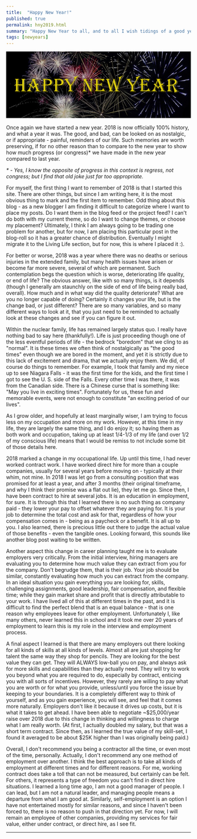 ```yaml
---
title:  "Happy New Year!"
published: true
permalink: hny2019.html
summary: "Happy New Year to all, and to all I wish tidings of a good year in your occupation and the other, more important, parts of your life!"
tags: [newyears]
---
```


![alt text:  Happy New Year, 2019][hny2019]

Once again we have started a new year. 2018 is now officially 100% history, and what a year it was. The good, and bad, can be looked on as nostalgic, or if appropriate - painful, reminders of our life. Such memories are worth preserving, if for no other reason than to compare to the new year to show how much progress (or congress)* we have made in the new year compared to last year.

  *\* - Yes, I know the opposite of progress in this context is regress, not congress; but I find that old joke just far too appropriate.*

For myself, the first thing I want to remember of 2018 is that I started this site. There are other things, but since I am writing here, it is the most obvious thing to mark and the first item to remember. Odd thing about this blog - as a new blogger I am finding it difficult to categorize where I want to place my posts. Do I want them in the blog feed or the project feed?  I can't do both with my current theme, so do I want to change themes, or choose my placement? Ultimately, I think I am always going to be trading one problem for another, but for now, I am placing this particular post in the blog-roll so it has a greater chance of distribution. Eventually I might migrate it to the Living Life section, but for now, this is where I placed it :).

For better or worse, 2018 was a year where there was no deaths or serious injuries in the extended family, but many health issues have arisen or become far more severe, several of which are permanent. Such contemplation begs the question which is worse, deteriorating life quality, or end of life? The obvious answer, like with so many things, is it depends (though I generally am staunchly on the side of end of life being really bad, overall). How much and in what way did the quality deteriorate? What are you no longer capable of doing? Certainly it changes your life, but is the change bad, or just different? There are so many variables, and so many different ways to look at it, that you just need to be reminded to actually look at these changes and see if you can figure it out.

Within the nuclear family, life has remained largely status quo. I really have nothing bad to say here (thankfully!). Life is just proceeding though one of the less eventful periods of life - the bedrock "boredom" that we cling to as "normal". It is these times we often think of nostalgically as "the good times" even though we are bored in the moment, and yet it is strictly due to this lack of excitement and drama, that we actually enjoy them. We did, of course do things to remember. For example, I took that family and my niece up to see Niagara Falls - it was the first time for the kids, and the first time I got to see the U. S. side of the Falls. Every other time I was there, it was from the Canadian side. There is a Chinese curse that is something like: "May you live in exciting times". Fortunately for us, these fun and memorable events, were not enough to constitute "an exciting period of our lives".

As I grow older, and hopefully at least marginally wiser, I am trying to focus less on my occupation and more on my work. However, at this time in my life, they are largely the same thing, and I do enjoy it; so having them as both work and occupation, taking up at least 1/4-1/3 of my life (and over 1/2 of my conscious life) means that I would be remiss to not include some bit of those details here.

2018 marked a change in my occupational life.  Up until this time, I had never worked contract work.  I have worked direct hire for more than a couple companies, usually for several years before moving on - typically at their whim, not mine.  In 2018 I was let go from a consulting position that was promised for at least a year, and after 3 months (their original timeframe, and why I think their promise was a flat out lie), they let me go.  Since then, I have been contract to hire at several jobs.  It is an education in employment, for sure.  It is through this that I learned there is no such thing as company paid - they lower your pay to offset whatever they are paying for.  It is your job to determine the total cost and ask for that, regardless of how your compensation comes in - being as a paycheck or a benefit.  It is all up to you.  I also learned, there is precious little out there to judge the actual value of those benefits - even the tangible ones.  Looking forward, this sounds like another blog post waiting to be written.

Another aspect this change in career planning taught me is to evaluate employers very critically. From the initial interview, hiring managers are evaluating you to determine how much value they can extract from you for the company. Don't begrudge them, that is their job. Your job should be similar, constantly evaluating how much you can extract from the company. In an ideal situation you gain everything you are looking for, skills, challenging assignments, good leadership, fair compensation, and flexible time; while they gain market share and profit that is directly attributable to your work. I have lived all of this at different times in the past, and it is difficult to find the perfect blend that is an equal balance - that is one reason why employees leave for other employment. Unfortunately I, like many others, never learned this in school and it took me over 20 years of employment to learn this is my role in the interview and employment process.

A final aspect I learned is that there are many employers out there looking for all kinds of skills at all kinds of levels. Almost all are just shopping for talent the same way they shop for pencils. They are looking for the best value they can get. They will ALWAYS low-ball you on pay, and always ask for more skills and capabilities than they actually need. They will try to work you beyond what you are required to do, especially by contract, enticing you with all sorts of incentives. However, they rarely are willing to pay what you are worth or for what you provide, unless/until you force the issue by keeping to your boundaries. It is a completely different way to think of yourself, and as you gain experience, you will see, and feel that it comes more naturally. Employers don't like it because it drives up costs, but it is what it takes to get ahead. I have been able to negotiate ~$25,000/year raise over 2018 due to this change in thinking and willingness to charge what I am really worth. (At first, I actually doubled my salary, but that was a short term contract. Since then, as I learned the true value of my skill-set, I found it averaged to be about $25K higher than I was originally being paid.)

Overall, I don't recommend you being a contractor all the time, or even most of the time, personally. Actually, I don't recommend any one method of employment over another.  I think the best approach is to take all kinds of employment at different times and for different reasons. For me, working contract does take a toll that can not be measured, but certainly can be felt. For others, it represents a type of freedom you can't find in direct hire situations. I learned a long time ago, I am not a good manager of people. I can lead, but I am not a natural leader, and managing people means a departure from what I am good at. Similarly, self-employment is an option I have not entertained mostly for similar reasons, and since I haven't been forced to, there is no reason to push in that direction yet. For now, I will remain an employee of other companies, providing my services for fair value, either under contract, or direct hire, as I see fit.

---

[hny2019]:  images/HNYBanner.png "Happy New Year"